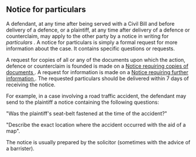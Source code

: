 ##  Notice for particulars

A defendant, at any time after being served with a Civil Bill and before
delivery of a defence, or a plaintiff, at any time after delivery of a defence
or counterclaim, may apply to the other party by a notice in writing for
_particulars_ . A notice for particulars is simply a formal request for more
information about the case. It contains specific questions or requests.

A request for copies of all or any of the documents upon which the action,
defence or counterclaim is founded is made on a [ Notice requiring copies of
documents ](https://courts.ie/content/notice-requiring-copies-documents) . A
request for information is made on a [ Notice requiring further information
](https://courts.ie/content/notice-requiring-further-information) . The
requested particulars should be delivered within 7 days of receiving the
notice.

For example, in a case involving a road traffic accident, the defendant may
send to the plaintiff a notice containing the following questions:

"Was the plaintiff's seat-belt fastened at the time of the accident?"

"Describe the exact location where the accident occurred with the aid of a
map".

The notice is usually prepared by the solicitor (sometimes with the advice of
a barrister).
